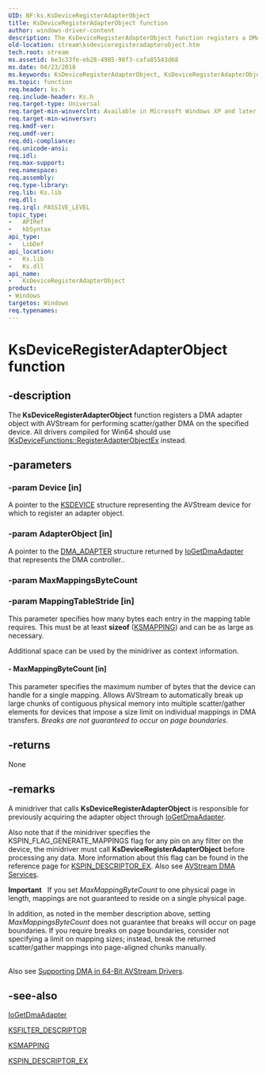 ```yaml
---
UID: NF:ks.KsDeviceRegisterAdapterObject
title: KsDeviceRegisterAdapterObject function
author: windows-driver-content
description: The KsDeviceRegisterAdapterObject function registers a DMA adapter object with AVStream for performing scatter/gather DMA on the specified device. All drivers compiled for Win64 should use IKsDeviceFunctions::RegisterAdapterObjectEx instead.
old-location: stream\ksdeviceregisteradapterobject.htm
tech.root: stream
ms.assetid: 6e3c33fe-eb28-4985-98f3-cafa85543d68
ms.date: 04/23/2018
ms.keywords: KsDeviceRegisterAdapterObject, KsDeviceRegisterAdapterObject function [Streaming Media Devices], avfunc_59ad20f2-ca31-4fbb-808e-48df3a0c87a8.xml, ks/KsDeviceRegisterAdapterObject, stream.ksdeviceregisteradapterobject
ms.topic: function
req.header: ks.h
req.include-header: Ks.h
req.target-type: Universal
req.target-min-winverclnt: Available in Microsoft Windows XP and later operating systems and DirectX 8.0 and later DirectX versions.
req.target-min-winversvr: 
req.kmdf-ver: 
req.umdf-ver: 
req.ddi-compliance: 
req.unicode-ansi: 
req.idl: 
req.max-support: 
req.namespace: 
req.assembly: 
req.type-library: 
req.lib: Ks.lib
req.dll: 
req.irql: PASSIVE_LEVEL
topic_type:
-	APIRef
-	kbSyntax
api_type:
-	LibDef
api_location:
-	Ks.lib
-	Ks.dll
api_name:
-	KsDeviceRegisterAdapterObject
product:
- Windows
targetos: Windows
req.typenames: 
---
```


# KsDeviceRegisterAdapterObject function


## -description


The<b> KsDeviceRegisterAdapterObject</b> function registers a DMA adapter object with AVStream for performing scatter/gather DMA on the specified device. All drivers compiled for Win64 should use <a href="https://msdn.microsoft.com/library/windows/hardware/ff559852">IKsDeviceFunctions::RegisterAdapterObjectEx</a> instead.


## -parameters




### -param Device [in]

A pointer to the <a href="https://msdn.microsoft.com/library/windows/hardware/ff561681">KSDEVICE</a> structure representing the AVStream device for which to register an adapter object.


### -param AdapterObject [in]

A pointer to the <a href="https://msdn.microsoft.com/library/windows/hardware/ff544062">DMA_ADAPTER</a> structure returned by <a href="https://msdn.microsoft.com/library/windows/hardware/ff549220">IoGetDmaAdapter</a> that represents the DMA controller..


### -param MaxMappingsByteCount




### -param MappingTableStride [in]

This parameter specifies how many bytes each entry in the mapping table requires. This must be at least <b>sizeof</b> (<a href="https://msdn.microsoft.com/library/windows/hardware/ff563394">KSMAPPING</a>) and can be as large as necessary.

Additional space can be used by the minidriver as context information.


#### - MaxMappingByteCount [in]

This parameter specifies the maximum number of bytes that the device can handle for a single mapping. Allows AVStream to automatically break up large chunks of contiguous physical memory into multiple scatter/gather elements for devices that impose a size limit on individual mappings in DMA transfers. <i>Breaks are not guaranteed to occur on page boundaries.</i>


## -returns



None




## -remarks



A minidriver that calls <b>KsDeviceRegisterAdapterObject</b> is responsible for previously acquiring the adapter object through <a href="https://msdn.microsoft.com/library/windows/hardware/ff549220">IoGetDmaAdapter</a>. 

Also note that if the minidriver specifies the KSPIN_FLAG_GENERATE_MAPPINGS flag for any pin on any filter on the device, the minidriver must call <b>KsDeviceRegisterAdapterObject</b> before processing any data. More information about this flag can be found in the reference page for <a href="https://msdn.microsoft.com/library/windows/hardware/ff563534">KSPIN_DESCRIPTOR_EX</a>. Also see <a href="https://msdn.microsoft.com/ba1c525b-26b0-4778-b58b-f4169cfb972e">AVStream DMA Services</a>.

<div class="alert"><b>Important</b>  
      If you set <i>MaxMappingByteCount</i> to one physical page in length, mappings are not guaranteed to reside on a single physical page.<p class="note">In addition, as noted in the member description above, setting <i>MaxMappingsByteCount</i> does not guarantee that breaks will occur on page boundaries. If you require breaks on page boundaries, consider not specifying a limit on mapping sizes; instead, break the returned scatter/gather mappings into page-aligned chunks manually.

</div>
<div> </div>
Also see <a href="https://msdn.microsoft.com/1173a83f-8d9e-4678-bfb5-f2fb91e827be">Supporting DMA in 64-Bit AVStream Drivers</a>.




## -see-also




<a href="https://msdn.microsoft.com/library/windows/hardware/ff549220">IoGetDmaAdapter</a>



<a href="https://msdn.microsoft.com/library/windows/hardware/ff562553">KSFILTER_DESCRIPTOR</a>



<a href="https://msdn.microsoft.com/library/windows/hardware/ff563394">KSMAPPING</a>



<a href="https://msdn.microsoft.com/library/windows/hardware/ff563534">KSPIN_DESCRIPTOR_EX</a>
 

 

